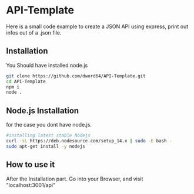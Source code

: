 # API-Template
Here is a small code example to create a JSON API using express, print out infos out of a .json file.


## Installation ##

You Should have installed node.js

```bash
git clone https://github.com/dword64/API-Template.git
cd API-Template
npm i
node .
```


## Node.js Installation ##
for the case you dont have node.js.

```bash
#installing latest stable Nodejs
curl -sL https://deb.nodesource.com/setup_14.x | sudo -E bash -
sudo apt-get install -y nodejs
```

## How to use it ##

After the Installation part. Go into your Browser, and visit "localhost:3001/api"
